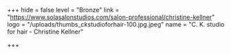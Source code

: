 +++
hide = false
level = "Bronze"
link = "https://www.solasalonstudios.com/salon-professional/christine-kellner"
logo = "/uploads/thumbs_ckstudioforhair-100.jpg.jpeg"
name = "C. K. studio for hair - Christine Kellner"

+++
